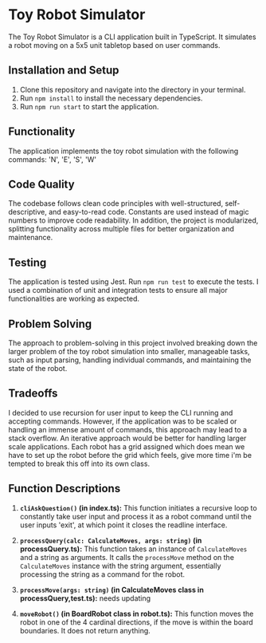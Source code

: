 # Toy Robot Simulator

The Toy Robot Simulator is a CLI application built in TypeScript. It simulates a robot moving on a 5x5 unit tabletop based on user commands.

## Installation and Setup

1. Clone this repository and navigate into the directory in your terminal.
2. Run `npm install` to install the necessary dependencies.
3. Run `npm run start` to start the application.

## Functionality

The application implements the toy robot simulation with the following commands: 'N', 'E', 'S', 'W'

## Code Quality

The codebase follows clean code principles with well-structured, self-descriptive, and easy-to-read code. Constants are used instead of magic numbers to improve code readability. In addition, the project is modularized, splitting functionality across multiple files for better organization and maintenance.

## Testing

The application is tested using Jest. Run `npm run test` to execute the tests. I used a combination of unit and integration tests to ensure all major functionalities are working as expected.

## Problem Solving

The approach to problem-solving in this project involved breaking down the larger problem of the toy robot simulation into smaller, manageable tasks, such as input parsing, handling individual commands, and maintaining the state of the robot.

## Tradeoffs

I decided to use recursion for user input to keep the CLI running and accepting commands. However, if the application was to be scaled or handling an immense amount of commands, this approach may lead to a stack overflow. An iterative approach would be better for handling larger scale applications.
Each robot has a grid assigned which does mean we have to set up the robot before the grid which feels, give more time i'm be tempted to break this off into its own class.


## Function Descriptions

1. **`cliAskQuestion()` (in index.ts):**
   This function initiates a recursive loop to constantly take user input and process it as a robot command until the user inputs 'exit', at which point it closes the readline interface.


2. **`processQuery(calc: CalculateMoves, args: string)` (in processQuery.ts):**
   This function takes an instance of `CalculateMoves` and a string as arguments. It calls the `processMove` method on the `CalculateMoves` instance with the string argument, essentially processing the string as a command for the robot.


3. **`processMove(args: string)` (in CalculateMoves class in processQuery,test.ts):**
   needs updating

4. **`moveRobot()` (in BoardRobot class in robot.ts):**
   This function moves the robot in one of the 4 cardinal directions, if the move is within the board boundaries. It does not return anything.
